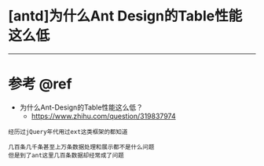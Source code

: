 # [antd]为什么Ant Design的Table性能这么低

---

# 参考 @ref

- 为什么Ant-Design的Table性能这么低？
    - https://www.zhihu.com/question/319837974

```
经历过jQuery年代用过ext这类框架的都知道 

几百条几千条甚至上万条数据处理和展示都不是什么问题
但是到了ant这里几百条数据却经常成了问题
```    